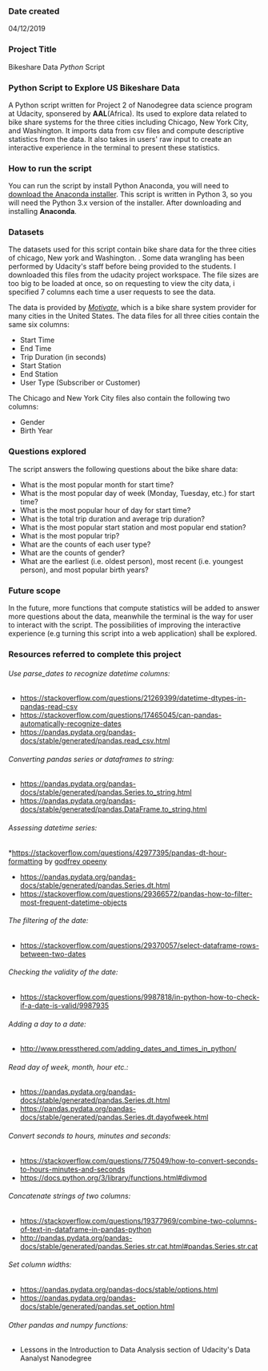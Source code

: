### Date created
04/12/2019

### Project Title
Bikeshare Data *Python* Script

### Python Script to Explore US Bikeshare Data 
A Python script written for Project 2 of Nanodegree data science program at Udacity, sponsered by **AAL**(Africa). 
Its used to explore data related to bike share systems for the three cities including Chicago, New York City, and Washington. It imports data from csv files and compute descriptive statistics from the data. It also takes in users' raw input to create an interactive experience in the terminal to present these statistics.
### How to run the script
You can run the script by install Python Anaconda, you will need to [download the Anaconda installer](https://www.anaconda.com/download/). This script is written in Python 3, so you will need the Python 3.x version of the installer. After downloading and installing **Anaconda**.
### Datasets
The datasets used for this script contain bike share data for the three cities of chicago, New york and Washington. . Some data wrangling has been performed by Udacity's staff before being provided to the students. I downloaded this files from the udacity project workspace. The file sizes are too big to be loaded at once, so on requesting to view the city data, i specified 7 columns each time a user requests to see the data.

The data is provided by [*Motivate*](https://www.motivateco.com/), which is a bike share system provider for many cities in the United States. The data files for all three cities contain the same six columns:
* Start Time
* End Time
* Trip Duration (in seconds)
* Start Station
* End Station
* User Type (Subscriber or Customer)

The Chicago and New York City files also contain the following two columns:
* Gender
* Birth Year
### Questions explored
The script answers the following questions about the bike share data:
* What is the most popular month for start time?
* What is the most popular day of week (Monday, Tuesday, etc.) for start time?
* What is the most popular hour of day for start time?
* What is the total trip duration and average trip duration?
* What is the most popular start station and most popular end station?
* What is the most popular trip?
* What are the counts of each user type?
* What are the counts of gender?
* What are the earliest (i.e. oldest person), most recent (i.e. youngest person), and most popular birth years?
### Future scope
In the future, more functions that compute statistics will be added to answer more questions about the data, meanwhile the terminal is the way for user to interact with the script. The possibilities of improving the interactive experience (e.g turning this script into a web application) shall be explored.
### Resources referred to complete this project
###### Use parse_dates to recognize datetime columns:
* https://stackoverflow.com/questions/21269399/datetime-dtypes-in-pandas-read-csv
* https://stackoverflow.com/questions/17465045/can-pandas-automatically-recognize-dates
* https://pandas.pydata.org/pandas-docs/stable/generated/pandas.read_csv.html
###### Converting pandas series or dataframes to string:
* https://pandas.pydata.org/pandas-docs/stable/generated/pandas.Series.to_string.html
* https://pandas.pydata.org/pandas-docs/stable/generated/pandas.DataFrame.to_string.html

###### Assessing datetime series:
*https://stackoverflow.com/questions/42977395/pandas-dt-hour-formatting by [godfrey opeeny](https:opeeny.github.io)
* https://pandas.pydata.org/pandas-docs/stable/generated/pandas.Series.dt.html
* https://stackoverflow.com/questions/29366572/pandas-how-to-filter-most-frequent-datetime-objects

###### The filtering of the date:
* https://stackoverflow.com/questions/29370057/select-dataframe-rows-between-two-dates

###### Checking the validity of the date:
* https://stackoverflow.com/questions/9987818/in-python-how-to-check-if-a-date-is-valid/9987935

###### Adding a day to a date:
* http://www.pressthered.com/adding_dates_and_times_in_python/

###### Read day of week, month, hour etc.:
* https://pandas.pydata.org/pandas-docs/stable/generated/pandas.Series.dt.html
* https://pandas.pydata.org/pandas-docs/stable/generated/pandas.Series.dt.dayofweek.html

###### Convert seconds to hours, minutes and seconds:
* https://stackoverflow.com/questions/775049/how-to-convert-seconds-to-hours-minutes-and-seconds
* https://docs.python.org/3/library/functions.html#divmod

###### Concatenate strings of two columns:
* https://stackoverflow.com/questions/19377969/combine-two-columns-of-text-in-dataframe-in-pandas-python
* http://pandas.pydata.org/pandas-docs/stable/generated/pandas.Series.str.cat.html#pandas.Series.str.cat

###### Set column widths:
* https://pandas.pydata.org/pandas-docs/stable/options.html
* https://pandas.pydata.org/pandas-docs/stable/generated/pandas.set_option.html

###### Other pandas and numpy functions:
* Lessons in the Introduction to Data Analysis section of Udacity's Data Aanalyst Nanodegree
